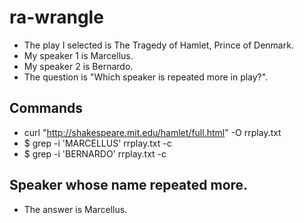 # ra-wrangle
- The play I selected is The Tragedy of Hamlet, Prince of Denmark.
- My speaker 1 is Marcellus.
- My speaker 2 is Bernardo.
- The question is "Which speaker is repeated more in play?".
## Commands
- curl "http://shakespeare.mit.edu/hamlet/full.html" -O rrplay.txt
- $ grep -i 'MARCELLUS' rrplay.txt -c
- $ grep -i 'BERNARDO' rrplay.txt -c

## Speaker whose name repeated more.
- The answer is Marcellus.
